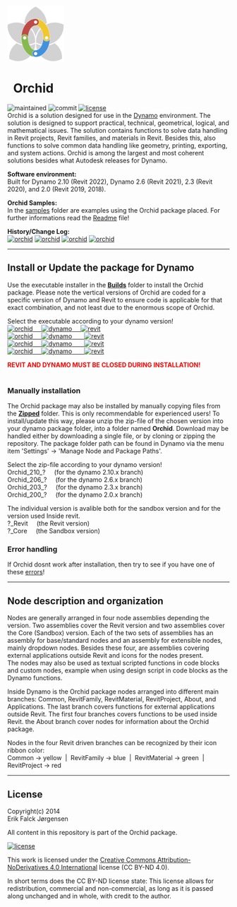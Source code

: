 ﻿![logo](img/logo.png)
# &nbsp; Orchid  
  
![maintained](https://img.shields.io/maintenance/yes/2021)
![commit](https://img.shields.io/github/last-commit/erfajo/orchidfordynamo)
[![license](https://img.shields.io/badge/License-CC%20BY--ND%204.0-brightgreen)](http://creativecommons.org/licenses/by-nd/4.0/)  
Orchid is a solution designed for use in the [Dynamo](http://dynamobim.org) environment. The solution is designed to support practical, technical, geometrical, logical, and mathematical issues. The solution contains functions to solve data handling in Revit projects, Revit families, and materials in Revit. Besides this, also functions to solve common data handling like geometry, printing, exporting, and system actions. Orchid is among the largest and most coherent solutions besides what Autodesk releases for Dynamo.  
  
**Software environment:**  
Built for Dynamo 2.10 (Revit 2022), Dynamo 2.6 (Revit 2021), 2.3 (Revit 2020), and 2.0 (Revit 2019, 2018).  
  
**Orchid Samples:**  
In the [samples](Samples) folder are examples using the Orchid package placed. For further informations read the [Readme](Samples/readme.md) file!  
  
**History/Change Log:**  
[![orchid](https://img.shields.io/badge/Orchid-210-lightgrey)](Orchid_210.md)
[![orchid](https://img.shields.io/badge/Orchid-206-lightgrey)](Orchid_206.md)
[![orchid](https://img.shields.io/badge/Orchid-203-lightgrey)](Orchid_203.md)
[![orchid](https://img.shields.io/badge/Orchid-200-lightgrey)](Orchid_200.md)
  
---
## Install or Update the package for Dynamo  
Use the executable installer in the **[Builds](Builds)** folder to install the Orchid package. Please note the vertical versions of Orchid are coded for a specific version of Dynamo and Revit to ensure code is applicable for that exact combination, and not least due to the enormous scope of Orchid.  
  
Select the executable according to your dynamo version!  
[![orchid](https://img.shields.io/badge/Orchid-210-brightgreen) &nbsp;&nbsp;&nbsp; ![dynamo](https://img.shields.io/badge/Dynamo-2.10-blue) &nbsp;&nbsp;&nbsp; ![revit](https://img.shields.io/badge/Revit-2022-blue)](Builds/OrchidForDynamo_210.exe)  
[![orchid](https://img.shields.io/badge/Orchid-206-brightgreen) &nbsp;&nbsp;&nbsp; ![dynamo](https://img.shields.io/badge/Dynamo-2.6-blue) &nbsp;&nbsp;&nbsp;&nbsp;&nbsp; ![revit](https://img.shields.io/badge/Revit-2021-blue)](Builds/OrchidForDynamo_206.exe)  
[![orchid](https://img.shields.io/badge/Orchid-203-brightgreen) &nbsp;&nbsp;&nbsp; ![dynamo](https://img.shields.io/badge/Dynamo-2.3-blue) &nbsp;&nbsp;&nbsp;&nbsp;&nbsp; ![revit](https://img.shields.io/badge/Revit-2020-blue)](Builds/OrchidForDynamo_203.exe)  
[![orchid](https://img.shields.io/badge/Orchid-200-brightgreen) &nbsp;&nbsp;&nbsp; ![dynamo](https://img.shields.io/badge/Dynamo-2.0-blue) &nbsp;&nbsp;&nbsp;&nbsp;&nbsp; ![revit](https://img.shields.io/badge/Revit-2019%20&verbar;%202018-blue)](Builds/OrchidForDynamo_200.exe)  
  
<span style="color:red">**REVIT AND DYNAMO MUST BE CLOSED DURING INSTALLATION!**</span>  
</br>

### Manually installation
The Orchid package may also be installed by manually copying files from the **[Zipped](Zipped)** folder. This is only recommendable for experienced users! To install/update this way, please unzip the zip-file of the chosen version into your dynamo package folder, into a folder named **Orchid**. Download may be handled either by downloading a single file, or by cloning or zipping the repository. The package folder path can be found in Dynamo via the menu item 'Settings' -> 'Manage Node and Package Paths'.  
  
Select the zip-file according to your dynamo version!  
Orchid_210_? &nbsp;&nbsp;&nbsp; (for the dynamo 2.10.x branch)  
Orchid_206_? &nbsp;&nbsp;&nbsp; (for the dynamo 2.6.x branch)  
Orchid_203_? &nbsp;&nbsp;&nbsp; (for the dynamo 2.3.x branch)  
Orchid_200_? &nbsp;&nbsp;&nbsp; (for the dynamo 2.0.x branch)  
  
The individual version is avalible both for the sandbox version and for the version used Inside revit.  
?_Revit &nbsp;&nbsp;&nbsp; (the Revit version)  
?_Core &nbsp;&nbsp;&nbsp; (the Sandbox version)  
  
### Error handling
If Orchid dosnt work after installation, then try to see if you have one of these <a href="error.md">errors</a>!  
  
---
## Node description and organization  
Nodes are generally arranged in four node assemblies depending the version. Two assemblies cover the Revit version and two assemblies cover the Core (Sandbox) version. Each of the two sets of assemblies has an assembly for base/standard nodes and an assembly for extensible nodes, mainly dropdown nodes. Besides these four, are assemblies covering external applications outside Revit and icons for the nodes present.  
The nodes may also be used as textual scripted functions in code blocks and custom nodes, example when using design script in code blocks as the Dynamo functions.  
  
Inside Dynamo is the Orchid package nodes arranged into different main branches: Common, RevitFamily, RevitMaterial, RevitProject, About, and Applications. The last branch covers functions for external applications outside Revit. The first four branches covers functions to be used inside Revit. the About branch cover nodes for information about the Orchid package.  
  
Nodes in the four Revit driven branches can be recognized by their icon ribbon color:  
Common -> yellow &nbsp;|&nbsp; RevitFamily -> blue &nbsp;|&nbsp; RevitMaterial -> green &nbsp;|&nbsp; RevitProject -> red  
  
---
## License  
Copyright(c) 2014  
Erik Falck Jørgensen  
  
All content in this repository is part of the Orchid package.  
  
[![license](https://i.creativecommons.org/l/by-nd/4.0/88x31.png)](http://creativecommons.org/licenses/by-nd/4.0/)  
  
This work is licensed under the [Creative Commons Attribution-NoDerivatives 4.0 International](http://creativecommons.org/licenses/by-nd/4.0/) license (CC BY-ND 4.0).  
  
In short terms does the CC BY-ND license state: This license allows for redistribution, commercial and non-commercial, as long as it is passed along unchanged and in whole, with credit to the author.  
